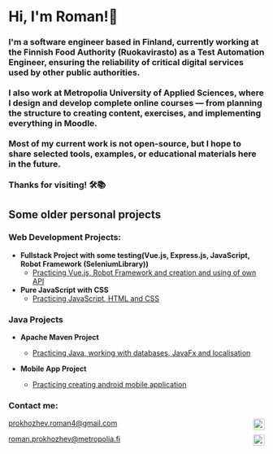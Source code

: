 <h1>Hi, I'm Roman!👋</h1>
<h3> I'm a software engineer based in Finland, currently working at the Finnish Food Authority (Ruokavirasto) as a Test Automation Engineer, ensuring the reliability of critical digital services used by other public authorities. <br> <br>
I also work at Metropolia University of Applied Sciences, where I design and develop complete online courses — from planning the structure to creating content, exercises, and implementing everything in Moodle. <br> <br>
Most of my current work is not open-source, but I hope to share selected tools, examples, or educational materials here in the future. <br> <br>
Thanks for visiting! 🛠️📚 <br /> </h3> 
<h2> Some older personal projects </h2>
<h3>Web Development Projects:</h3>

- <b>Fullstack Project with some testing(Vue.js, Express.js, JavaScript, Robot Framework (SeleniumLibrary))</b>
  - [Practicing Vue.js, Robot Framework and creation and using of own API](https://github.com/RomanProkh/Car-rent) 
- <b>Pure JavaScript with CSS</b>
  - [Practicing JavaScript, HTML and CSS](https://github.com/RomanProkh/Fillarinetti-)
  
<h3>Java Projects</h3>

- <b>Apache Maven Project</b>
  - [Practicing Java, working with databases, JavaFx and localisation ](https://github.com/RomanProkh/WMS)</b>

- <b>Mobile App Project</b>
  - [Practicing creating android mobile application](https://github.com/RomanProkh/ryhtiPlus)</b>

<h3> Contact me:</h3>

prokhozhev.roman4@gmail.com
<img align="right" alt="Gmail" width="22px" src="https://img.icons8.com/fluency/512/gmail.png" />

roman.prokhozhev@metropolia.fi
<img align="right" alt="Email" width="22px" src="https://img.icons8.com/fluency/512/composing-mail.png" />
